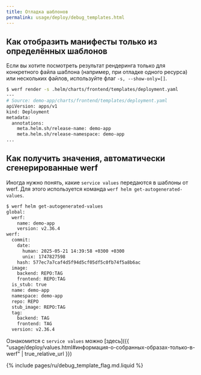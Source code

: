 ```yaml
---
title: Отладка шаблонов
permalink: usage/deploy/debug_templates.html
---
```


## Как отобразить манифесты только из определённых шаблонов

Если вы хотите посмотреть результат рендеринга только для конкретного файла шаблона (например, при отладке одного ресурса) или нескольких файлов, используйте флаг `-s, --show-only=[]`.

```bash
$ werf render -s .helm/charts/frontend/templates/deployment.yaml
---
# Source: demo-app/charts/frontend/templates/deployment.yaml
apiVersion: apps/v1
kind: Deployment
metadata:
  annotations:
    meta.helm.sh/release-name: demo-app
    meta.helm.sh/release-namespace: demo-app
...
```

## Как получить значения, автоматически сгенерированные werf

Иногда нужно понять, какие `service values` передаются в шаблоны от werf. Для этого используется команда `werf helm get-autogenerated-values`. 

```bash
$ werf helm get-autogenerated-values
global:
  werf:
    name: demo-app
    version: v2.36.4
werf:
  commit:
    date:
      human: 2025-05-21 14:39:58 +0300 +0300
      unix: 1747827598
    hash: 577ec7a7caf4d5f94d5cf05df5c0fb74f5a8b6ac
  image:
    backend: REPO:TAG
    frontend: REPO:TAG
  is_stub: true
  name: demo-app
  namespace: demo-app
  repo: REPO
  stub_image: REPO:TAG
  tag:
    backend: TAG
    frontend: TAG
  version: v2.36.4
```

Ознакомится с `service values` можно [здесь]({{ "usage/deploy/values.html#информация-о-собранных-образах-только-в-werf" | true_relative_url }})

{% include pages/ru/debug_template_flag.md.liquid %}
